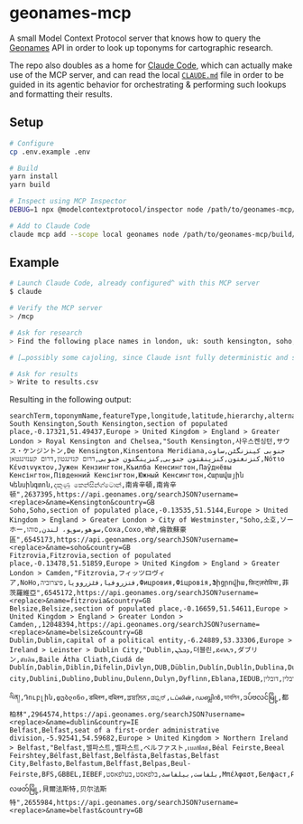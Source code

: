 # geonames-mcp

A small Model Context Protocol server that knows how to query the [Geonames](http://www.geonames.org) API in order to look up toponyms for cartographic research.

The repo also doubles as a home for [Claude Code](https://docs.anthropic.com/en/docs/agents-and-tools/claude-code/), which can actually make use of the MCP server, and can read the local [`CLAUDE.md`](/CLAUDE.md) file in order to be guided in its agentic behavior for orchestrating & performing such lookups and formatting their results.

## Setup

```sh
# Configure
cp .env.example .env

# Build
yarn install
yarn build

# Inspect using MCP Inspector
DEBUG=1 npx @modelcontextprotocol/inspector node /path/to/geonames-mcp/build/index.js

# Add to Claude Code
claude mcp add --scope local geonames node /path/to/geonames-mcp/build/index.js
```

## Example

```sh
# Launch Claude Code, already configured^ with this MCP server
$ claude

# Verify the MCP server
> /mcp

# Ask for research
> Find the following place names in london, uk: south kensington, soho, fitzrovia, belsize. Give me Dublin and Belfast in ireland as well                                                

# […possibly some cajoling, since Claude isnt fully deterministic and sometimes makes weird choices…]

# Ask for results
> Write to results.csv
```

Resulting in the following output:

```csv
searchTerm,toponymName,featureType,longitude,latitude,hierarchy,alternateNames,ID,URL
South Kensington,South Kensington,section of populated place,-0.17321,51.49437,Europe > United Kingdom > England > Greater London > Royal Kensington and Chelsea,"South Kensington,사우스켄싱턴,サウス・ケンジントン,De Kensington,Kinsentona Meridiana,جنوبی کینزنگٹن,ساوث كنزنغتون,کنزینقتون جنوبی,کنزینگتون جنوبی,דרום קנזינגטון,דרום קענזינגטאן,Νότιο Κένσινγκτον,Јужен Кензингтон,Къилба Кенсингтон,Паўднёвы Кенсінгтон,Південний Кенсінгтон,Южный Кенсингтон,Հարավային Կենսինգտոն,දකුණු කෙන්සින්ග්ටොන්,南肯辛頓,南肯辛顿",2637395,https://api.geonames.org/searchJSON?username=<replace>&name=Kensington&country=GB
Soho,Soho,section of populated place,-0.13535,51.5144,Europe > United Kingdom > England > Greater London > City of Westminster,"Soho,소호,ソーホー,سوهو,سوہو، لندن,סוהו,Соха,Сохо,सोहो,倫敦蘇豪區",6545173,https://api.geonames.org/searchJSON?username=<replace>&name=soho&country=GB
Fitzrovia,Fitzrovia,section of populated place,-0.13478,51.51859,Europe > United Kingdom > England > Greater London > Camden,"Fitzrovia,フィッツロヴィア,NoHo,فتزروفيا,فٹزروویا,פיצרוביה,Фицровия,Фіцровія,Ֆիցրովիա,फ़िट्ज़रोविया,菲茨羅維亞",6545172,https://api.geonames.org/searchJSON?username=<replace>&name=fitzrovia&country=GB
Belsize,Belsize,section of populated place,-0.16659,51.54611,Europe > United Kingdom > England > Greater London > Camden,,12048394,https://api.geonames.org/searchJSON?username=<replace>&name=belsize&country=GB
Dublin,Dublin,capital of a political entity,-6.24889,53.33306,Europe > Ireland > Leinster > Dublin City,"Dublin,ܕܒܠܢ,더블린,ደብሊን,ダブリン,ดับลิน,Baile Átha Cliath,Ciudá de Dublín,Dablin,Diblin,Difelin,Divlyn,DUB,Düblin,Dublín,Dublîn,Dublina,Dublinas,Dublin city,Dublini,Dublino,Dublinu,Dulenn,Dulyn,Dyflinn,Eblana,IEDUB,ډبلن,دبلن,دۇبلىن,دوبلین,دوبلين,ڈبلن,דבלין,דובלין,Δουβλίνο,Даблин,Дублин,Дъблин,དུབ་ལིན།,Դուբլին,დუბლინი,डब्लिन,दब्लिन,ਡਬਲਿਨ,ಡಬ್ಲಿನ್,டப்லின்,ഡബ്ലിൻ,ডাবলিন,ဒပ်ဗလင်မြို့,都柏林",2964574,https://api.geonames.org/searchJSON?username=<replace>&name=dublin&country=IE
Belfast,Belfast,seat of a first-order administrative division,-5.92541,54.59682,Europe > United Kingdom > Northern Ireland > Belfast,"Belfast,밸파스트,벨파스트,ベルファスト,เบลฟัสต์,Béal Feirste,Beeal Feirshtey,Bélfast,Bèlfast,Belfāsta,Belfastas,Belfast City,Belfasto,Belfastum,Belffast,Belpas,Beul-Feirste,BFS,GBBEL,IEBEF,بلفاست,بیلفاسٹ,בלפאסט,בעלפאסט,Μπέλφαστ,Белфаст,Բելֆաստ,ბელფასტი,बेलफास्ट,ಬೆಲ್‌ಫಾಸ್ಟ್‌,பெல்பாஸ்ட்,বেলফাস্ট,ဗဲလဖတ်မြို့,貝爾法斯特,贝尔法斯特",2655984,https://api.geonames.org/searchJSON?username=<replace>&name=belfast&country=GB
```
